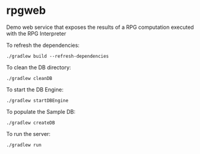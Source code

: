 # rpgweb
Demo web service that exposes the results of a RPG computation executed with the RPG Interpreter

To refresh the dependencies:
```
./gradlew build --refresh-dependencies
```

To clean the DB directory:
```
./gradlew cleanDB
```

To start the DB Engine:
```
./gradlew startDBEngine
```

To populate the Sample DB: 
```
./gradlew createDB
```

To run the server:
```
./gradlew run
```
